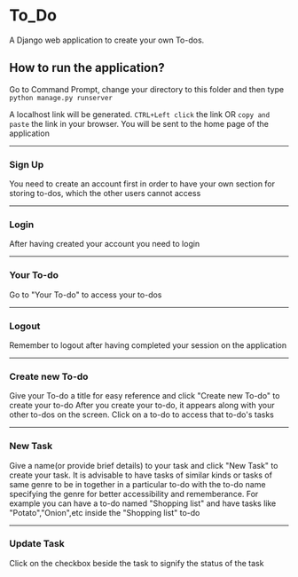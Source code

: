 # To_Do

A Django web application to create your own To-dos.

## How to run the application?

Go to Command Prompt, change your directory to this folder and then type `python manage.py runserver`

A localhost link will be generated. `CTRL+Left click` the link OR `copy and paste` the link in your browser. You will be sent to the home page of the application

---
### Sign Up
You need to create an account first in order to have your own section for storing to-dos, which the other users cannot access

---
### Login
After having created your account you need to login


---
### Your To-do
Go to "Your To-do" to access your to-dos

---
### Logout
Remember to logout after having completed your session on the application

---
### Create new To-do
Give your To-do a title for easy reference and click "Create new To-do" to create your to-do
After you create your to-do, it appears along with your other to-dos on the screen. Click on a to-do to access that to-do's tasks

---
### New Task
Give a name(or provide brief details) to your task and click "New Task" to create your task. It is advisable to have tasks of similar kinds or tasks of same genre to be in together in a particular to-do with the to-do name specifying the genre for better accessibility and rememberance. For example you can have a to-do named "Shopping list" and have tasks like "Potato","Onion",etc inside the "Shopping list" to-do

---
### Update Task
Click on the checkbox beside the task to signify the status of the task
